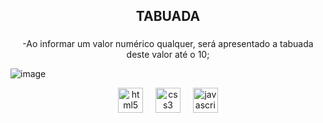 <h2 align="center">TABUADA</h2>

###

<p align="center">-Ao informar um valor numérico qualquer, será apresentado a tabuada deste valor até o 10;</p>

![image](https://github.com/user-attachments/assets/d14063fe-605d-4f7c-a1a7-020f5df0a43b)

<div align="center">
  <img src="https://cdn.jsdelivr.net/gh/devicons/devicon/icons/html5/html5-original.svg" height="40" alt="html5 logo"  />
  <img width="12" />
  <img src="https://cdn.jsdelivr.net/gh/devicons/devicon/icons/css3/css3-original.svg" height="40" alt="css3 logo"  />
  <img width="12" />
  <img src="https://cdn.jsdelivr.net/gh/devicons/devicon/icons/javascript/javascript-original.svg" height="40" alt="javascript logo"  />
</div>
